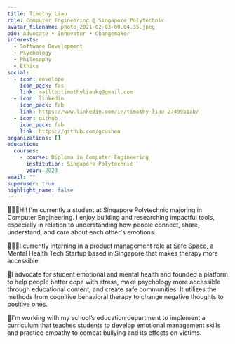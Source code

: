 ```yaml
---
title: Timothy Liau
role: Computer Engineering @ Singapore Polytechnic
avatar_filename: photo_2021-02-03-00.04.35.jpeg
bio: Advocate • Innovator • Changemaker
interests:
  - Software Development
  - Psychology
  - Philosophy
  - Ethics
social:
  - icon: envelope
    icon_pack: fas
    link: mailto:timothyliaukq@gmail.com
  - icon: linkedin
    icon_pack: fab
    link: https://www.linkedin.com/in/timothy-liau-27499b1ab/
  - icon: github
    icon_pack: fab
    link: https://github.com/gcushen
organizations: []
education:
  courses:
    - course: Diploma in Computer Engineering
      institution: Singapore Polytechnic
      year: 2023
email: ""
superuser: true
highlight_name: false
---
```

🙇🏻‍♂️Hi! I'm currently a student at Singapore Polytechnic majoring in Computer Engineering. I enjoy building and researching impactful tools, especially in relation to understanding how people connect, share, understand, and care about each other's emotions. 

👨🏻‍💻I currently interning in a product management role at Safe Space, a Mental Health Tech Startup based in Singapore that makes therapy more accessible.

🙌I advocate for student emotional and mental health and founded a platform to help people better cope with stress, make psychology more accessible through educational content, and create safe communities. It utilizes the methods from cognitive behavioral therapy to change negative thoughts to positive ones.

📖I'm working with my school’s education department to implement a curriculum that teaches students to develop emotional management skills and practice empathy to combat bullying and its effects on victims.